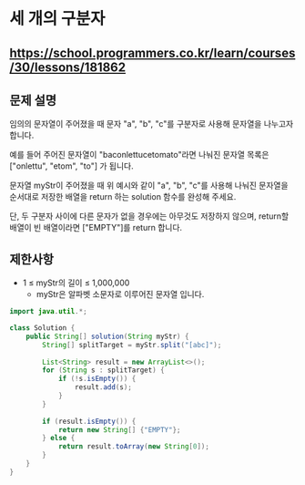 # 세 개의 구분자
https://school.programmers.co.kr/learn/courses/30/lessons/181862
---
## 문제 설명
임의의 문자열이 주어졌을 때 문자 "a", "b", "c"를 구분자로 사용해 문자열을 나누고자 합니다.

예를 들어 주어진 문자열이 "baconlettucetomato"라면 나눠진 문자열 목록은 ["onlettu", "etom", "to"] 가 됩니다.

문자열 myStr이 주어졌을 때 위 예시와 같이 "a", "b", "c"를 사용해 나눠진 문자열을 순서대로 저장한 배열을 return 하는 solution 함수를 완성해 주세요.

단, 두 구분자 사이에 다른 문자가 없을 경우에는 아무것도 저장하지 않으며, return할 배열이 빈 배열이라면 ["EMPTY"]를 return 합니다.

## 제한사항
+ 1 ≤ myStr의 길이 ≤ 1,000,000
  + myStr은 알파벳 소문자로 이루어진 문자열 입니다.
```java
import java.util.*;

class Solution {
    public String[] solution(String myStr) {
        String[] splitTarget = myStr.split("[abc]");
        
        List<String> result = new ArrayList<>();
        for (String s : splitTarget) {
            if (!s.isEmpty()) {
                result.add(s);
            }
        }
        
        if (result.isEmpty()) {
            return new String[] {"EMPTY"};
        } else {
            return result.toArray(new String[0]);
        }
    }
}
```
